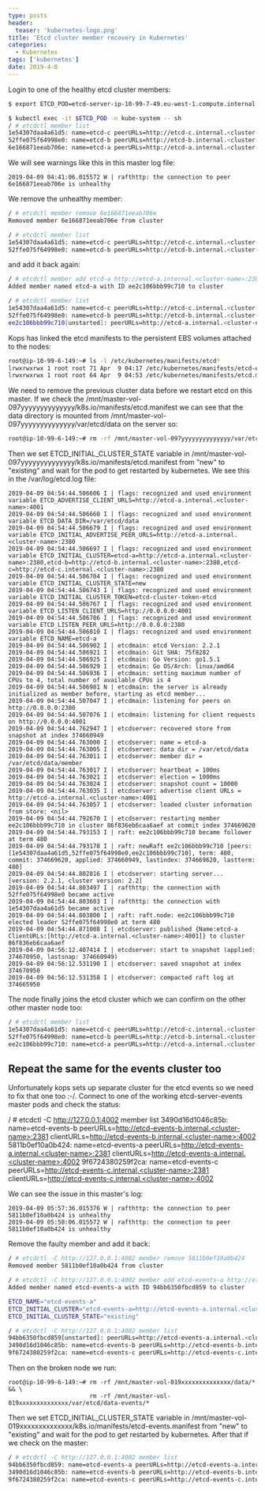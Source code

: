 ```yaml
---
type: posts
header:
  teaser: 'kubernetes-logo.png'
title: 'Etcd cluster member recovery in Kubernetes'
categories: 
  - Kubernetes
tags: ['kubernetes']
date: 2019-4-8
---
```


Login to one of the healthy etcd cluster members:

```bash
$ export ETCD_POD=etcd-server-ip-10-99-7-49.eu-west-1.compute.internal

$ kubectl exec -it $ETCD_POD -n kube-system -- sh
/ # etcdctl member list
1e54307daa4a61d5: name=etcd-c peerURLs=http://etcd-c.internal.<cluster-name>:2380 clientURLs=http://etcd-c.internal.<cluster-name>:4001
52ffe075f64998e0: name=etcd-b peerURLs=http://etcd-b.internal.<cluster-name>:2380 clientURLs=http://etcd-b.internal.<cluster-name>:4001
6e166871eeab706e: name=etcd-a peerURLs=http://etcd-a.internal.<cluster-name>:2380 clientURLs=http://etcd-a.internal.<cluster-name>:4001
```

We will see warnings like this in this master log file:

```
2019-04-09 04:41:06.015572 W | rafthttp: the connection to peer 6e166871eeab706e is unhealthy
```

We remove the unhealthy member:

```bash
/ # etcdctl member remove 6e166871eeab706e
Removed member 6e166871eeab706e from cluster

/ # etcdctl member list
1e54307daa4a61d5: name=etcd-c peerURLs=http://etcd-c.internal.<cluster-name>:2380 clientURLs=http://etcd-c.internal.<cluster-name>:4001
52ffe075f64998e0: name=etcd-b peerURLs=http://etcd-b.internal.<cluster-name>:2380 clientURLs=http://etcd-b.internal.<cluster-name>:4001
```

and add it back again:

```bash
/ # etcdctl member add etcd-a http://etcd-a.internal.<cluster-name>:2380
Added member named etcd-a with ID ee2c106bbb99c710 to cluster

/ # etcdctl member list
1e54307daa4a61d5: name=etcd-c peerURLs=http://etcd-c.internal.<cluster-name>:2380 clientURLs=http://etcd-c.internal.<cluster-name>:4001
52ffe075f64998e0: name=etcd-b peerURLs=http://etcd-b.internal.<cluster-name>:2380 clientURLs=http://etcd-b.internal.<cluster-name>:4001
ee2c106bbb99c710[unstarted]: peerURLs=http://etcd-a.internal.<cluster-name>:2380
```

Kops has linked the etcd manifests to the persistent EBS volumes attached to the nodes: 

```bash
root@ip-10-99-6-149:~# ls -l /etc/kubernetes/manifests/etcd*
lrwxrwxrwx 1 root root 71 Apr  9 04:17 /etc/kubernetes/manifests/etcd-events.manifest -> /mnt/master-vol-019xxxxxxxxxxxxxx/k8s.io/manifests/etcd-events.manifest
lrwxrwxrwx 1 root root 64 Apr  9 04:53 /etc/kubernetes/manifests/etcd.manifest -> /mnt/master-vol-097yyyyyyyyyyyyyy/k8s.io/manifests/etcd.manifest
```

We need to remove the previous cluster data before we restart etcd on this master. If we check the /mnt/master-vol-097yyyyyyyyyyyyyy/k8s.io/manifests/etcd.manifest we can see that the data directory is mounted from /mnt/master-vol-097yyyyyyyyyyyyyy/var/etcd/data on the server so:

```bash
root@ip-10-99-6-149:~# rm -rf /mnt/master-vol-097yyyyyyyyyyyyyy/var/etcd/data/*
```

Then we set ETCD_INITIAL_CLUSTER_STATE variable in /mnt/master-vol-097yyyyyyyyyyyyyy/k8s.io/manifests/etcd.manifest from "new" to "existing" and wait for 
the pod to get restarted by kubernetes. We see this in the /var/log/etcd.log file:

```
2019-04-09 04:54:44.506606 I | flags: recognized and used environment variable ETCD_ADVERTISE_CLIENT_URLS=http://etcd-a.internal.<cluster-name>:4001
2019-04-09 04:54:44.506660 I | flags: recognized and used environment variable ETCD_DATA_DIR=/var/etcd/data
2019-04-09 04:54:44.506679 I | flags: recognized and used environment variable ETCD_INITIAL_ADVERTISE_PEER_URLS=http://etcd-a.internal.<cluster-name>:2380
2019-04-09 04:54:44.506697 I | flags: recognized and used environment variable ETCD_INITIAL_CLUSTER=etcd-a=http://etcd-a.internal.<cluster-name>:2380,etcd-b=http://etcd-b.internal.<cluster-name>:2380,etcd-c=http://etcd-c.internal.<cluster-name>:2380
2019-04-09 04:54:44.506704 I | flags: recognized and used environment variable ETCD_INITIAL_CLUSTER_STATE=new
2019-04-09 04:54:44.506743 I | flags: recognized and used environment variable ETCD_INITIAL_CLUSTER_TOKEN=etcd-cluster-token-etcd
2019-04-09 04:54:44.506767 I | flags: recognized and used environment variable ETCD_LISTEN_CLIENT_URLS=http://0.0.0.0:4001
2019-04-09 04:54:44.506786 I | flags: recognized and used environment variable ETCD_LISTEN_PEER_URLS=http://0.0.0.0:2380
2019-04-09 04:54:44.506810 I | flags: recognized and used environment variable ETCD_NAME=etcd-a
2019-04-09 04:54:44.506902 I | etcdmain: etcd Version: 2.2.1
2019-04-09 04:54:44.506921 I | etcdmain: Git SHA: 75f8282
2019-04-09 04:54:44.506925 I | etcdmain: Go Version: go1.5.1
2019-04-09 04:54:44.506929 I | etcdmain: Go OS/Arch: linux/amd64
2019-04-09 04:54:44.506936 I | etcdmain: setting maximum number of CPUs to 4, total number of available CPUs is 4
2019-04-09 04:54:44.506981 N | etcdmain: the server is already initialized as member before, starting as etcd member...
2019-04-09 04:54:44.507047 I | etcdmain: listening for peers on http://0.0.0.0:2380
2019-04-09 04:54:44.507076 I | etcdmain: listening for client requests on http://0.0.0.0:4001
2019-04-09 04:54:44.762947 I | etcdserver: recovered store from snapshot at index 374660949
2019-04-09 04:54:44.763000 I | etcdserver: name = etcd-a
2019-04-09 04:54:44.763005 I | etcdserver: data dir = /var/etcd/data
2019-04-09 04:54:44.763011 I | etcdserver: member dir = /var/etcd/data/member
2019-04-09 04:54:44.763017 I | etcdserver: heartbeat = 100ms
2019-04-09 04:54:44.763021 I | etcdserver: election = 1000ms
2019-04-09 04:54:44.763024 I | etcdserver: snapshot count = 10000
2019-04-09 04:54:44.763035 I | etcdserver: advertise client URLs = http://etcd-a.internal.<cluster-name>:4001
2019-04-09 04:54:44.763057 I | etcdserver: loaded cluster information from store: <nil>
2019-04-09 04:54:44.792670 I | etcdserver: restarting member ee2c106bbb99c710 in cluster 86f836eb6caa6aef at commit index 374669620
2019-04-09 04:54:44.793153 I | raft: ee2c106bbb99c710 became follower at term 480
2019-04-09 04:54:44.793178 I | raft: newRaft ee2c106bbb99c710 [peers: [1e54307daa4a61d5,52ffe075f64998e0,ee2c106bbb99c710], term: 480, commit: 374669620, applied: 374660949, lastindex: 374669620, lastterm: 480]
2019-04-09 04:54:44.802816 I | etcdserver: starting server... [version: 2.2.1, cluster version: 2.2]
2019-04-09 04:54:44.803497 I | rafthttp: the connection with 52ffe075f64998e0 became active
2019-04-09 04:54:44.803603 I | rafthttp: the connection with 1e54307daa4a61d5 became active
2019-04-09 04:54:44.803800 I | raft: raft.node: ee2c106bbb99c710 elected leader 52ffe075f64998e0 at term 480
2019-04-09 04:54:44.871008 I | etcdserver: published {Name:etcd-a ClientURLs:[http://etcd-a.internal.<cluster-name>:4001]} to cluster 86f836eb6caa6aef
2019-04-09 04:56:12.407414 I | etcdserver: start to snapshot (applied: 374670950, lastsnap: 374660949)
2019-04-09 04:56:12.531190 I | etcdserver: saved snapshot at index 374670950
2019-04-09 04:56:12.531358 I | etcdserver: compacted raft log at 374665950
```

The node finally joins the etcd cluster which we can confirm on the other other master node too: 

```bash
/ # etcdctl member list
1e54307daa4a61d5: name=etcd-c peerURLs=http://etcd-c.internal.<cluster-name>:2380 clientURLs=http://etcd-c.internal.<cluster-name>:4001
52ffe075f64998e0: name=etcd-b peerURLs=http://etcd-b.internal.<cluster-name>:2380 clientURLs=http://etcd-b.internal.<cluster-name>:4001
ee2c106bbb99c710: name=etcd-a peerURLs=http://etcd-a.internal.<cluster-name>:2380 clientURLs=http://etcd-a.internal.<cluster-name>:4001
```

## Repeat the same for the events cluster too

Unfortunately kops sets up separate cluster for the etcd events so we need to fix that one too :-/. Connect to one of the working etcd-server-events master pods and check the status:

/ # etcdctl -C http://127.0.0.1:4002 member list
3490d16d1046c85b: name=etcd-events-b peerURLs=http://etcd-events-b.internal.<cluster-name>:2381 clientURLs=http://etcd-events-b.internal.<cluster-name>:4002
5811b0ef10a0b424: name=etcd-events-a peerURLs=http://etcd-events-a.internal.<cluster-name>:2381 clientURLs=http://etcd-events-a.internal.<cluster-name>:4002
9f6724380259f2ca: name=etcd-events-c peerURLs=http://etcd-events-c.internal.<cluster-name>:2381 clientURLs=http://etcd-events-c.internal.<cluster-name>:4002

We can see the issue in this master's log:

```
2019-04-09 05:57:36.015376 W | rafthttp: the connection to peer 5811b0ef10a0b424 is unhealthy
2019-04-09 05:58:06.015572 W | rafthttp: the connection to peer 5811b0ef10a0b424 is unhealthy
```

Remove the faulty member and add it back:

```bash
/ # etcdctl -C http://127.0.0.1:4002 member remove 5811b0ef10a0b424
Removed member 5811b0ef10a0b424 from cluster

/ # etcdctl -C http://127.0.0.1:4002 member add etcd-events-a http://etcd-events-a.internal.<cluster-name>:2381
Added member named etcd-events-a with ID 94bb6350fbcd859 to cluster

ETCD_NAME="etcd-events-a"
ETCD_INITIAL_CLUSTER="etcd-events-a=http://etcd-events-a.internal.<cluster-name>:2381,etcd-events-b=http://etcd-events-b.internal.<cluster-name>:2381,etcd-events-c=http://etcd-events-c.internal.<cluster-name>:2381"
ETCD_INITIAL_CLUSTER_STATE="existing"

/ # etcdctl -C http://127.0.0.1:4002 member list
94bb6350fbcd859[unstarted]: peerURLs=http://etcd-events-a.internal.<cluster-name>:2381
3490d16d1046c85b: name=etcd-events-b peerURLs=http://etcd-events-b.internal.<cluster-name>:2381 clientURLs=http://etcd-events-b.internal.<cluster-name>:4002
9f6724380259f2ca: name=etcd-events-c peerURLs=http://etcd-events-c.internal.<cluster-name>:2381 clientURLs=http://etcd-events-c.internal.<cluster-name>:4002
```

Then on the broken node we run:

```
root@ip-10-99-6-149:~# rm -rf /mnt/master-vol-019xxxxxxxxxxxxxx/data/* && \
                       rm -rf /mnt/master-vol-019xxxxxxxxxxxxxx/var/etcd/data-events/*
```

Then we set ETCD_INITIAL_CLUSTER_STATE variable in /mnt/master-vol-019xxxxxxxxxxxxxx/k8s.io/manifests/etcd-events.manifest from "new" to "existing" and wait for the pod to get restarted by kubernetes. After that if we check on the master:

```bash
/ # etcdctl -C http://127.0.0.1:4002 member list
94bb6350fbcd859: name=etcd-events-a peerURLs=http://etcd-events-a.internal.<cluster-name>:2381 clientURLs=http://etcd-events-a.internal.<cluster-name>:4002
3490d16d1046c85b: name=etcd-events-b peerURLs=http://etcd-events-b.internal.<cluster-name>:2381 clientURLs=http://etcd-events-b.internal.<cluster-name>:4002
9f6724380259f2ca: name=etcd-events-c peerURLs=http://etcd-events-c.internal.<cluster-name>:2381 clientURLs=http://etcd-events-c.internal.<cluster-name>:4002
```